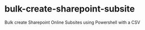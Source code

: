 # bulk-create-sharepoint-subsite
Bulk create Sharepoint Online Subsites using Powershell with a CSV
